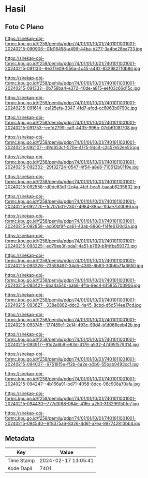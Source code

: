 # Hasil

## Foto C Plano

https://sirekap-obj-formc.kpu.go.id/f258/pemilu/pdpr/74/01/01/10/01/7401011001001-20240215-090906--01d16458-a496-44ba-b277-3a4be28ea733.jpg

https://sirekap-obj-formc.kpu.go.id/f258/pemilu/pdpr/74/01/01/10/01/7401011001001-20240215-091133--9e3f7e09-556a-4c45-a482-832982710b86.jpg

https://sirekap-obj-formc.kpu.go.id/f258/pemilu/pdpr/74/01/01/10/01/7401011001001-20240215-091332--0b758ba4-e372-40de-a815-eef03c66d15c.jpg

https://sirekap-obj-formc.kpu.go.id/f258/pemilu/pdpr/74/01/01/10/01/7401011001001-20240215-091614--ca125efa-3347-4fd7-afcd-cc6063b0790c.jpg

https://sirekap-obj-formc.kpu.go.id/f258/pemilu/pdpr/74/01/01/10/01/7401011001001-20240215-091753--eefd2799-caff-4435-996b-07cb6108f708.jpg

https://sirekap-obj-formc.kpu.go.id/f258/pemilu/pdpr/74/01/01/10/01/7401011001001-20240215-092107--49d653cf-570e-4175-9dc4-c2c57e52ee55.jpg

https://sirekap-obj-formc.kpu.go.id/f258/pemilu/pdpr/74/01/01/10/01/7401011001001-20240215-092302--29f32724-0547-4f54-a8e8-710612b0119e.jpg

https://sirekap-obj-formc.kpu.go.id/f258/pemilu/pdpr/74/01/01/10/01/7401011001001-20240215-092558--d0de83d1-2c4a-4fef-bea5-baaab6235832.jpg

https://sirekap-obj-formc.kpu.go.id/f258/pemilu/pdpr/74/01/01/10/01/7401011001001-20240215-092720--1c707b01-7307-4984-885a-1fdae7b10b86.jpg

https://sirekap-obj-formc.kpu.go.id/f258/pemilu/pdpr/74/01/01/10/01/7401011001001-20240215-092858--ac60bf9f-ca61-43ab-8866-f14fe6130d3a.jpg

https://sirekap-obj-formc.kpu.go.id/f258/pemilu/pdpr/74/01/01/10/01/7401011001001-20240215-093225--ed79ee3f-bda1-4a51-b769-b1f4fbe59373.jpg

https://sirekap-obj-formc.kpu.go.id/f258/pemilu/pdpr/74/01/01/10/01/7401011001001-20240215-093326--73558497-34d5-4365-8b93-30b6b71a6650.jpg

https://sirekap-obj-formc.kpu.go.id/f258/pemilu/pdpr/74/01/01/10/01/7401011001001-20240215-093421--6ba4a540-bab8-4f1a-9ec4-b15855703906.jpg

https://sirekap-obj-formc.kpu.go.id/f258/pemilu/pdpr/74/01/01/10/01/7401011001001-20240215-093627--338e0882-ddc2-4a45-8cbd-d5d514ee17cd.jpg

https://sirekap-obj-formc.kpu.go.id/f258/pemilu/pdpr/74/01/01/10/01/7401011001001-20240215-093745--177489c1-2e14-493c-99d4-b1d066eeb42b.jpg

https://sirekap-obj-formc.kpu.go.id/f258/pemilu/pdpr/74/01/01/10/01/7401011001001-20240215-093917--91d2a6b8-e63d-4176-a532-47d95f579314.jpg

https://sirekap-obj-formc.kpu.go.id/f258/pemilu/pdpr/74/01/01/10/01/7401011001001-20240215-094037--6751915e-ff2b-4a2e-a0b0-55bab0493cc1.jpg

https://sirekap-obj-formc.kpu.go.id/f258/pemilu/pdpr/74/01/01/10/01/7401011001001-20240215-094247--4b166a91-bd71-4058-8dce-96c908a70afa.jpg

https://sirekap-obj-formc.kpu.go.id/f258/pemilu/pdpr/74/01/01/10/01/7401011001001-20240215-094430--777d3f68-084e-416b-a250-313299150fe7.jpg

https://sirekap-obj-formc.kpu.go.id/f258/pemilu/pdpr/74/01/01/10/01/7401011001001-20240215-094540--9f8375a6-8326-4d6f-a7ea-997742813bb4.jpg


## Metadata

| Key        | Value               |
| ---------- | ------------------- |
| Time Stamp | 2024-02-17 13:05:41 |
| Kode Dapil | 7401                |



